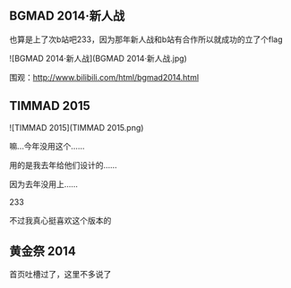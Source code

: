 ## BGMAD 2014·新人战
也算是上了次b站吧233，因为那年新人战和b站有合作所以就成功的立了个flag

![BGMAD 2014·新人战](BGMAD 2014·新人战.jpg)

围观：http://www.bilibili.com/html/bgmad2014.html

## TIMMAD 2015

![TIMMAD 2015](TIMMAD 2015.png)

嘛…今年没用这个……

用的是我去年给他们设计的……

因为去年没用上……

233

不过我真心挺喜欢这个版本的

## 黄金祭 2014
首页吐槽过了，这里不多说了
